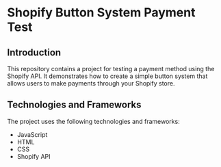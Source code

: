 # Shopify Button System Payment Test

## Introduction

This repository contains a project for testing a payment method using the Shopify API. It demonstrates how to create a simple button system that allows users to make payments through your Shopify store.

## Technologies and Frameworks

The project uses the following technologies and frameworks:

- JavaScript
- HTML
- CSS
- Shopify API

